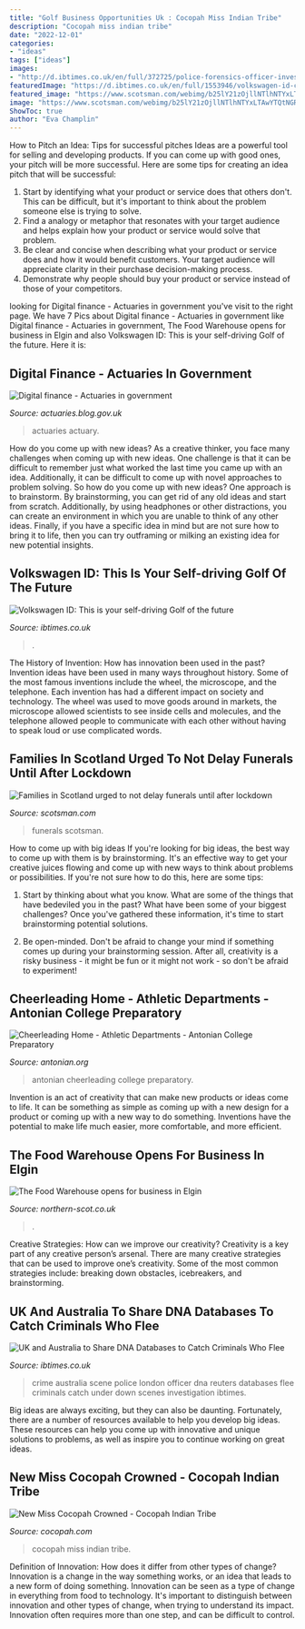 ```yaml
---
title: "Golf Business Opportunities Uk : Cocopah Miss Indian Tribe"
description: "Cocopah miss indian tribe"
date: "2022-12-01"
categories:
- "ideas"
tags: ["ideas"]
images:
- "http://d.ibtimes.co.uk/en/full/372725/police-forensics-officer-investigates-crime-scene-where-one-man-was-killed-woolwich-southeast.jpg"
featuredImage: "https://d.ibtimes.co.uk/en/full/1553946/volkswagen-id-concept-car.jpg"
featured_image: "https://www.scotsman.com/webimg/b25lY21zOjllNTlhNTYxLTAwYTQtNGRhYy1hMWNkLTEwYWJiYThiNjY1Mzo5NDRiZTgyNy1mMDM0LTRjNTEtYTE3My05MzE1YTM5MTA4MzA=.jpg"
image: "https://www.scotsman.com/webimg/b25lY21zOjllNTlhNTYxLTAwYTQtNGRhYy1hMWNkLTEwYWJiYThiNjY1Mzo5NDRiZTgyNy1mMDM0LTRjNTEtYTE3My05MzE1YTM5MTA4MzA=.jpg"
ShowToc: true
author: "Eva Champlin"
---
```



How to Pitch an Idea: Tips for successful pitches
Ideas are a powerful tool for selling and developing products. If you can come up with good ones, your pitch will be more successful. Here are some tips for creating an idea pitch that will be successful:
1. Start by identifying what your product or service does that others don't. This can be difficult, but it's important to think about the problem someone else is trying to solve.
2. Find a analogy or metaphor that resonates with your target audience and helps explain how your product or service would solve that problem.
3. Be clear and concise when describing what your product or service does and how it would benefit customers. Your target audience will appreciate clarity in their purchase decision-making process.
4. Demonstrate why people should buy your product or service instead of those of your competitors.

	

		
looking for Digital finance - Actuaries in government you've visit to the right page. We have 7 Pics about Digital finance - Actuaries in government like Digital finance - Actuaries in government, The Food Warehouse opens for business in Elgin and also Volkswagen ID: This is your self-driving Golf of the future. Here it is:
		
    
## Digital Finance - Actuaries In Government

<img loading=lazy src="https://actuaries.blog.gov.uk/wp-content/uploads/sites/232/2020/05/Business-teamwork-partners-discussing-documents-meeting_shutterstock_1612252657-scaled-e1588341765861.jpg" onerror="this.onerror=null;this.src='https://tse3.mm.bing.net/th?id=OIP._Umpj90oY5NezDXZH0750gHaEv&amp;pid=15.1';" alt="Digital finance - Actuaries in government">

_Source: actuaries.blog.gov.uk_

>actuaries actuary. 

	

How do you come up with new ideas?
As a creative thinker, you face many challenges when coming up with new ideas. One challenge is that it can be difficult to remember just what worked the last time you came up with an idea. Additionally, it can be difficult to come up with novel approaches to problem solving.  So how do you come up with new ideas? 
One approach is to brainstorm. By brainstorming, you can get rid of any old ideas and start from scratch. Additionally, by using headphones or other distractions, you can create an environment in which you are unable to think of any other ideas. Finally, if you have a specific idea in mind but are not sure how to bring it to life, then you can try outframing or milking an existing idea for new potential insights.

    
## Volkswagen ID: This Is Your Self-driving Golf Of The Future

<img loading=lazy src="https://d.ibtimes.co.uk/en/full/1553946/volkswagen-id-concept-car.jpg" onerror="this.onerror=null;this.src='https://tse1.mm.bing.net/th?id=OIP.OcT7tW3quzA3qI8AejYs9AHaE0&amp;pid=15.1';" alt="Volkswagen ID: This is your self-driving Golf of the future">

_Source: ibtimes.co.uk_

>. 

	

The History of Invention: How has innovation been used in the past?
Invention ideas have been used in many ways throughout history. Some of the most famous inventions include the wheel, the microscope, and the telephone. Each invention has had a different impact on society and technology. The wheel was used to move goods around in markets, the microscope allowed scientists to see inside cells and molecules, and the telephone allowed people to communicate with each other without having to speak loud or use complicated words.

    
## Families In Scotland Urged To Not Delay Funerals Until After Lockdown

<img loading=lazy src="https://www.scotsman.com/webimg/b25lY21zOjllNTlhNTYxLTAwYTQtNGRhYy1hMWNkLTEwYWJiYThiNjY1Mzo5NDRiZTgyNy1mMDM0LTRjNTEtYTE3My05MzE1YTM5MTA4MzA=.jpg" onerror="this.onerror=null;this.src='https://tse2.mm.bing.net/th?id=OIP.L05yQ3z0X5YPNtTV5DSu5gHaFQ&amp;pid=15.1';" alt="Families in Scotland urged to not delay funerals until after lockdown">

_Source: scotsman.com_

>funerals scotsman. 

	

How to come up with big ideas
If you're looking for big ideas, the best way to come up with them is by brainstorming. It's an effective way to get your creative juices flowing and come up with new ways to think about problems or possibilities. If you're not sure how to do this, here are some tips:
1. Start by thinking about what you know. What are some of the things that have bedeviled you in the past? What have been some of your biggest challenges? Once you've gathered these information, it's time to start brainstorming potential solutions.

2. Be open-minded. Don't be afraid to change your mind if something comes up during your brainstorming session. After all, creativity is a risky business - it might be fun or it might not work - so don't be afraid to experiment!


    
## Cheerleading Home - Athletic Departments - Antonian College Preparatory

<img loading=lazy src="https://3.files.edl.io/d244/18/09/27/191115-f93111e9-946b-48d2-8fcb-7aa03e77b9c0.jpg" onerror="this.onerror=null;this.src='https://tse2.mm.bing.net/th?id=OIP.XvcZ9wjW5pP4C71H1WqHQwHaDt&amp;pid=15.1';" alt="Cheerleading Home - Athletic Departments - Antonian College Preparatory">

_Source: antonian.org_

>antonian cheerleading college preparatory. 

	

Invention is an act of creativity that can make new products or ideas come to life. It can be something as simple as coming up with a new design for a product or coming up with a new way to do something. Inventions have the potential to make life much easier, more comfortable, and more efficient.

    
## The Food Warehouse Opens For Business In Elgin

<img loading=lazy src="https://www.northern-scot.co.uk/_media/img/0EJAXGBVOFLHN3JZ031B.jpg" onerror="this.onerror=null;this.src='https://tse3.mm.bing.net/th?id=OIP.THKcwOPG0YD468AmA03K2AHaFG&amp;pid=15.1';" alt="The Food Warehouse opens for business in Elgin">

_Source: northern-scot.co.uk_

>. 

	

Creative Strategies: How can we improve our creativity?
Creativity is a key part of any creative person’s arsenal. There are many creative strategies that can be used to improve one’s creativity. Some of the most common strategies include: breaking down obstacles, icebreakers, and brainstorming.

    
## UK And Australia To Share DNA Databases To Catch Criminals Who Flee

<img loading=lazy src="http://d.ibtimes.co.uk/en/full/372725/police-forensics-officer-investigates-crime-scene-where-one-man-was-killed-woolwich-southeast.jpg" onerror="this.onerror=null;this.src='https://tse1.mm.bing.net/th?id=OIP.dXiFNx-DmpuN1hvUUNN7bwHaE8&amp;pid=15.1';" alt="UK and Australia to Share DNA Databases to Catch Criminals Who Flee">

_Source: ibtimes.co.uk_

>crime australia scene police london officer dna reuters databases flee criminals catch under down scenes investigation ibtimes. 

	

Big ideas are always exciting, but they can also be daunting. Fortunately, there are a number of resources available to help you develop big ideas. These resources can help you come up with innovative and unique solutions to problems, as well as inspire you to continue working on great ideas.

    
## New Miss Cocopah Crowned - Cocopah Indian Tribe

<img loading=lazy src="http://www.cocopah.com/art/news_photos/MissCocopah2014_10.jpg" onerror="this.onerror=null;this.src='https://tse4.mm.bing.net/th?id=OIP.TQjnk0xFClc8DSo0zkUhqwAAAA&amp;pid=15.1';" alt="New Miss Cocopah Crowned - Cocopah Indian Tribe">

_Source: cocopah.com_

>cocopah miss indian tribe. 

	

Definition of Innovation: How does it differ from other types of change?
Innovation is a change in the way something works, or an idea that leads to a new form of doing something. Innovation can be seen as a type of change in everything from food to technology. It's important to distinguish between innovation and other types of change, when trying to understand its impact. Innovation often requires more than one step, and can be difficult to control.

